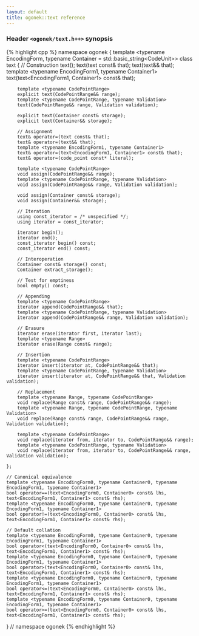 ```yaml
---
layout: default
title: ogonek::text reference
---
```


### Header `<ogonek/text.h++>` synopsis

{% highlight cpp %}
namespace ogonek {
    template <typename EncodingForm, typename Container = std::basic_string<CodeUnit<EncodingForm>>>
    class text {
        // Construction
        text(); 
        text(text const& that); 
        text(text&& that); 
        template <typename EncodingForm1, typename Container1>
        text(text<EncodingForm1, Container1> const& that);

        template <typename CodePointRange>
        explicit text(CodePointRange&& range);
        template <typename CodePointRange, typename Validation>
        text(CodePointRange&& range, Validation validation);

        explicit text(Container const& storage);
        explicit text(Container&& storage);

        // Assignment
        text& operator=(text const& that);
        text& operator=(text&& that);
        template <typename EncodingForm1, typename Container1>
        text& operator=(text<EncodingForm1, Container1> const& that);
        text& operator=(code_point const* literal);

        template <typename CodePointRange>
        void assign(CodePointRange&& range);
        template <typename CodePointRange, typename Validation>
        void assign(CodePointRange&& range, Validation validation);

        void assign(Container const& storage);
        void assign(Container&& storage);

        // Iteration
        using const_iterator = /* unspecified */;
        using iterator = const_iterator;

        iterator begin();
        iterator end();
        const_iterator begin() const;
        const_iterator end() const;

        // Interoperation
        Container const& storage() const;
        Container extract_storage();

        // Test for emptiness
        bool empty() const;

        // Appending
        template <typename CodePointRange>
        iterator append(CodePointRange&& that);
        template <typename CodePointRange, typename Validation>
        iterator append(CodePointRange&& range, Validation validation);

        // Erasure
        iterator erase(iterator first, iterator last);
        template <typename Range>
        iterator erase(Range const& range);

        // Insertion
        template <typename CodePointRange>
        iterator insert(iterator at, CodePointRange&& that);
        template <typename CodePointRange, typename Validation>
        iterator insert(iterator at, CodePointRange&& that, Validation validation);

        // Replacement
        template <typename Range, typename CodePointRange>
        void replace(Range const& range, CodePointRange&& range);
        template <typename Range, typename CodePointRange, typename Validation>
        void replace(Range const& range, CodePointRange&& range, Validation validation);

        template <typename CodePointRange>
        void replace(iterator from, iterator to, CodePointRange&& range);
        template <typename CodePointRange, typename Validation>
        void replace(iterator from, iterator to, CodePointRange&& range, Validation validation);

    };

    // Canonical equivalence
    template <typename EncodingForm0, typename Container0, typename EncodingForm1, typename Container1>
    bool operator==(text<EncodingForm0, Container0> const& lhs, text<EncodingForm1, Container1> const& rhs);
    template <typename EncodingForm0, typename Container0, typename EncodingForm1, typename Container1>
    bool operator!=(text<EncodingForm0, Container0> const& lhs, text<EncodingForm1, Container1> const& rhs);

    // Default collation
    template <typename EncodingForm0, typename Container0, typename EncodingForm1, typename Container1>
    bool operator<(text<EncodingForm0, Container0> const& lhs, text<EncodingForm1, Container1> const& rhs);
    template <typename EncodingForm0, typename Container0, typename EncodingForm1, typename Container1>
    bool operator>(text<EncodingForm0, Container0> const& lhs, text<EncodingForm1, Container1> const& rhs);
    template <typename EncodingForm0, typename Container0, typename EncodingForm1, typename Container1>
    bool operator<=(text<EncodingForm0, Container0> const& lhs, text<EncodingForm1, Container1> const& rhs);
    template <typename EncodingForm0, typename Container0, typename EncodingForm1, typename Container1>
    bool operator>=(text<EncodingForm0, Container0> const& lhs, text<EncodingForm1, Container1> const& rhs);
} // namespace ogonek
{% endhighlight %}
